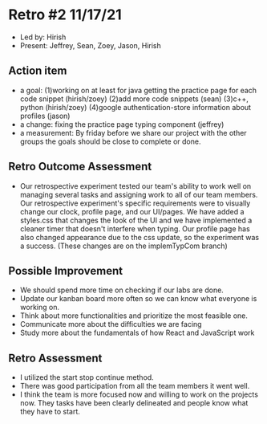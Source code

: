 # Retro #2 11/17/21 

* Led by: Hirish
* Present: Jeffrey, Sean, Zoey, Jason, Hirish

## Action item

* a goal: 
(1)working on at least for java getting the practice page for each code snippet (hirish/zoey)
(2)add more code snippets (sean)
(3)c++, python (hirish/zoey)
(4)google authentication-store information about profiles (jason)
* a change: fixing the practice page typing component (jeffrey)
* a measurement: By friday before we share our project with the other groups the goals should be close to complete or done.
## Retro Outcome Assessment

* Our retrospective experiment tested our team's ability to work well on managing several tasks and assigning work to all of our team members. Our retrospective experiment's specific requirements were to visually change our clock, profile page, and our UI/pages. We have added a styles.css that changes the look of the UI and we have implemented a cleaner timer that doesn't interfere when typing. Our profile page has also changed appearance due to the css update, so the experiment was a success. (These changes are on the implemTypCom branch)

## Possible Improvement
* We should spend more time on checking if our labs are done. 
* Update our kanban board more often so we can know what everyone is working on.
* Think about more functionalities and prioritize the most feasible one. 
* Communicate more about the difficulties we are facing
* Study more about the fundamentals of how React and JavaScript work

## Retro Assessment

* I utilized the start stop continue method.
* There was good participation from all the team members it went well.
* I think the team is more focused now and willing to work on the projects now. They tasks have been clearly delineated and people know what they have to start.
